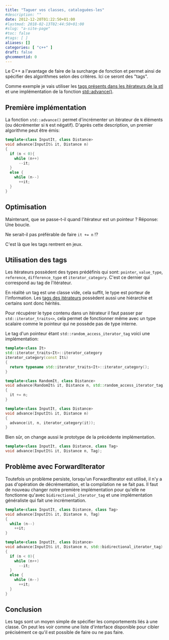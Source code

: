 ```yaml
---
title: "Taguer vos classes, cataloguées-les"
#description: ""
date: 2012-12-20T01:22:50+01:00
#lastmod: 2018-02-13T02:44:50+01:00
#slug: "a-site-page"
#toc: false
#tags: [ ]
aliases: []
categories: [ "c++" ]
draft: false
ghcommentid: 0
---
```


Le C++ a l'avantage de faire de la surcharge de fonction et permet ainsi de spécifier des algorithmes selon des critères. Ici ce seront des "tags".

Comme exemple je vais utiliser les [tags présents dans les itérateurs de la stl](http://en.cppreference.com/w/cpp/iterator) et une implémentation de la fonction [std::advance()](http://en.cppreference.com/w/cpp/iterator/advance).

## Première implémentation

La fonction `std::advance()` permet d'incrémenter un itérateur de `N` éléments (ou décrémenter si `N` est négatif). D'après cette description, un premier algorithme peut être émis:

```cpp
template<class InputIt, class Distance>
void advance(InputIt& it, Distance n)
{
  if (n < 0){
    while (n++)
      --it;
  }
  else {
    while (n--)
      ++it;
  }
}
```

## Optimisation

Maintenant, que se passe-t-il quand l'itérateur est un pointeur ? Réponse: Une boucle.

Ne serait-il pas préférable de faire `it += n` !?

C'est là que les tags rentrent en jeux.


## Utilisation des tags

Les itérateurs possèdent des types prédéfinis qui sont: `pointer`, `value_type`, `reference`, `difference_type` et `iterator_category`. C'est ce dernier qui correspond au tag de l'itérateur.

En réalité un tag est une classe vide, cela suffit, le type est porteur de l'information. Les [tags des itérateurs](http://en.cppreference.com/w/cpp/iterator/iterator_tags) possèdent aussi une hiérarchie et certains sont donc hérités.

Pour récupérer le type contenu dans un itérateur il faut passer par `std::iterator_traits<>`, cela permet de fonctionner même avec un type scalaire comme le pointeur qui ne possède pas de type interne.

Le tag d'un pointeur étant `std::random_access_iterator_tag` voici une implémentation:

```cpp
template<class It>
std::iterator_traits<It>::iterator_category
iterator_category(const It&)
{
  return typename std::iterator_traits<It>::iterator_category();
}

template<class RandomIt, class Distance>
void advance(RandomIt& it, Distance n, std::random_access_iterator_tag)
{
  it += n;
}

template<class InputIt, class Distance>
void advance(InputIt& it, Distance n)
{
  advance(it, n, iterator_category(it));
}
```

Bien sûr, on change aussi le prototype de la précédente implémentation.

```cpp
template<class InputIt, class Distance, class Tag>
void advance(InputIt& it, Distance n, Tag);
```

## Problème avec ForwardIterator

Toutefois un problème persiste, lorsqu'un ForwardIterator est utilisé, il n'y a pas d'opération de décrémentation, et la compilation ne se fait pas. Il faut de nouveau changer notre première implémentation pour qu'elle ne fonctionne qu'avec `bidirectional_iterator_tag` et une implémentation généraliste qui fait une incrémentation.

```cpp
template<class InputIt, class Distance, class Tag>
void advance(InputIt& it, Distance n, Tag)
{
  while (n--)
    ++it;
}

template<class InputIt, class Distance>
void advance(InputIt& it, Distance n, std::bidirectional_iterator_tag)
{
  if (n < 0){
    while (n++)
      --it;
  }
  else {
    while (n--)
      ++it;
  }
}
```

## Conclusion

Les tags sont un moyen simple de spécifier les comportements liés à une classe. On peut les voir comme une liste d'interface disponible pour cibler précisément ce qu'il est possible de faire ou ne pas faire.
